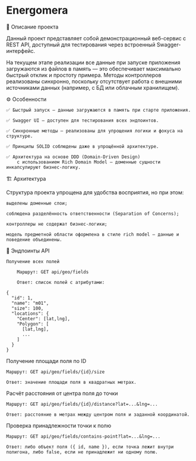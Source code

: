 # Energomera


📘 Описание проекта

Данный проект представляет собой демонстрационный веб-сервис с REST API, доступный для тестирования через встроенный Swagger-интерфейс.

На текущем этапе реализации все данные при запуске приложения загружаются из файлов в память — это обеспечивает максимально быстрый отклик и простоту примера. Методы контроллеров реализованы синхронно, поскольку отсутствует работа с внешними источниками данных (например, с БД или облачным хранилищем).

⚙️ Особенности

    ✅ Быстрый запуск — данные загружаются в память при старте приложения.

    ✅ Swagger UI — доступен для тестирования всех эндпоинтов.

    ✅ Синхронные методы — реализованы для упрощения логики и фокуса на структуре.

    ✅ Принципы SOLID соблюдены даже в упрощённой архитектуре.

    ✅ Архитектура на основе DDD (Domain-Driven Design) 
        с использованием Rich Domain Model — доменные сущности инкапсулируют бизнес-логику.

🏗 Архитектура

Структура проекта упрощена для удобства восприятия, но при этом:

    выделены доменные слои;

    соблюдена разделённость ответственности (Separation of Concerns);

    контроллеры не содержат бизнес-логики;

    модель предметной области оформлена в стиле rich model — данные и поведение объединены.



    

📡 Эндпоинты API

    Получение всех полей

        Маршрут: GET api/geo/fields

        Ответ: список полей с атрибутами:

    {
      "id": 1,
      "name": "m01",
      "size": 100,
      "locations": {
        "Center": [lat,lng],
        "Polygon": [
          [lat,lng],
          ...
        ]
      }
    }

Получение площади поля по ID

    Маршрут: GET api/geo/fields/{id}/size

    Ответ: значение площади поля в квадратных метрах.

Расчёт расстояния от центра поля до точки

    Маршрут: GET api/geo/fields/{id}/distance?lat=...&lng=...

    Ответ: расстояние в метрах между центром поля и заданной координатой.

Проверка принадлежности точки к полю

    Маршрут: GET api/geo/fields/contains-point?lat=...&lng=...

    Ответ: либо объект поля ({ id, name }), если точка лежит внутри полигона, либо false, если не принадлежит ни одному полю.

